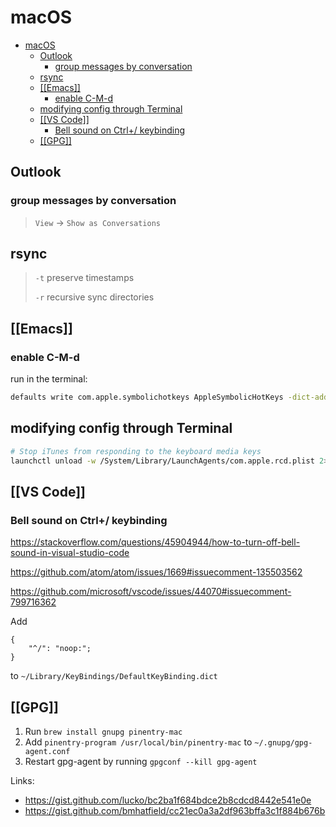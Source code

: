 # macOS

- [macOS](#macos)
  - [Outlook](#outlook)
    - [group messages by conversation](#group-messages-by-conversation)
  - [rsync](#rsync)
  - [[[Emacs]]](#emacs)
    - [enable C-M-d](#enable-c-m-d)
  - [modifying config through Terminal](#modifying-config-through-terminal)
  - [[[VS Code]]](#vs-code)
    - [Bell sound on Ctrl+/ keybinding](#bell-sound-on-ctrl-keybinding)
  - [[[GPG]]](#gpg)

## Outlook

### group messages by conversation

> `View` -> `Show as Conversations`

## rsync

> `-t` preserve timestamps
>
> `-r` recursive sync directories

## [[Emacs]]

### enable C-M-d

run in the terminal:

```zsh
defaults write com.apple.symbolichotkeys AppleSymbolicHotKeys -dict-add 70 '<dict><key>enabled</key><false/></dict>'
```

## modifying config through Terminal

```zsh
# Stop iTunes from responding to the keyboard media keys
launchctl unload -w /System/Library/LaunchAgents/com.apple.rcd.plist 2> /dev/null
```

## [[VS Code]]

### Bell sound on Ctrl+/ keybinding

<https://stackoverflow.com/questions/45904944/how-to-turn-off-bell-sound-in-visual-studio-code>

<https://github.com/atom/atom/issues/1669#issuecomment-135503562>

<https://github.com/microsoft/vscode/issues/44070#issuecomment-799716362>

Add

```text
{
    "^/": "noop:";
}
```

to `~/Library/KeyBindings/DefaultKeyBinding.dict`

## [[GPG]]

1. Run `brew install gnupg pinentry-mac`
2. Add `pinentry-program /usr/local/bin/pinentry-mac` to `~/.gnupg/gpg-agent.conf`
3. Restart gpg-agent by running `gpgconf --kill gpg-agent`

Links:

- <https://gist.github.com/lucko/bc2ba1f684bdce2b8cdcd8442e541e0e>
- <https://gist.github.com/bmhatfield/cc21ec0a3a2df963bffa3c1f884b676b>
